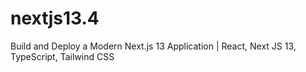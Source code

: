 # nextjs13.4
Build and Deploy a Modern Next.js 13 Application | React, Next JS 13, TypeScript, Tailwind CSS
